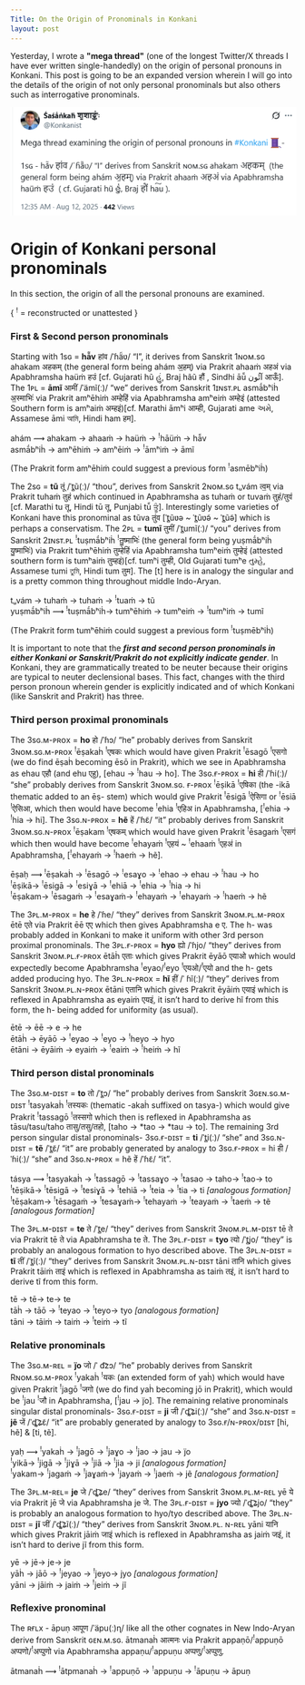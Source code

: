 ```yaml
---
Title: On the Origin of Pronominals in Konkani
layout: post
---
```


Yesterday, I wrote a **"mega thread"** (one of the longest Twitter/X threads I have ever written single-handedly) on the origin of personal pronouns in Konkani. This post is going to be an expanded version wherein I will go into the details of the origin of not only personal pronominals but also others such as interrogative pronominals.

<img src= "/assets/images/Screenshot 2025-08-12 143550.png">

# Origin of Konkani personal pronominals 

In this section, the origin of all the personal pronouns are examined.

{ <sup>!</sup> = reconstructed or unattested }

### First & Second person pronominals
Starting with 1sɢ = **hā̃v** हांव /ˈɦä̃ʋ/ “I”, it derives from Sanskrit 1ɴᴏᴍ.sɢ ahakam अहकम् (the general form being ahám अ॒हम्) via Prakrit ahaaṁ अहअं via Apabhramsha haüṁ हउं  [cf. Gujarati hũ હું, Braj hãũ हौं , Sindhi āū̃ آئُون आऊँ]. The 1ᴘʟ = **āmĩ** आमीं /ˈämĩ(ː)/ “we” derives from Sanskrit 1ɪɴsᴛ.ᴘʟ  asmā́bʰiḣ अ॒स्माभिः॑ via Prakrit amʰēhiṁ अम्हेहिं via Apabhramsha amʰeiṁ अम्हेइं (attested Southern form is amʰaiṁ अम्हइं)[cf. Marathi āmʰi आम्ही, Gujarati ame અમે, Assamese āmi আমি, Hindi ham हम​].

ahám ⟿ ahakam → ahaaṁ → haüṁ → <sup>!</sup>hāüṁ → hā̃v <br>
asmā́bʰiḣ → amʰēhiṁ → amʰēiṁ → <sup>!</sup>āmʰiṁ → āmĩ <br>

(The Prakrit form amʰēhiṁ  could suggest a previous form <sup>!</sup>asmēbʰiḣ)

The 2sɢ = **tũ** तूं /ˈt̻ũ(ː)/ “thou”, derives from Sanskrit 2ɴᴏᴍ.sɢ tᵤvám त्व॒म् via Prakrit tuhaṁ तुहं which continued in Apabhramsha as tuhaṁ or tuvaṁ तुहं/तुवं [cf. Marathi tu तू, Hindi tū तू, Punjabi tū̃ ਤੂੰ]. Interestingly some varieties of Konkani have this pronominal as tũva तुंव [ˈt̻ũʋə ~ ˈt̻ũʋə̃ ~ ˈt̻ũə̃] which is perhaps a conservatism. The 2ᴘʟ = **tumĩ** तुमीं /ˈt̻umĩ(ː)/ “you” derives from Sanskrit 2ɪɴsᴛ.ᴘʟ <sup>!</sup>tuṣmā́bʰiḣ <sup>!</sup>तु॒ष्माभिः॑ (the general form being yuṣmā́bʰiḣ यु॒ष्माभिः॑) via Prakrit tumʰēhiṁ तुम्हेहिं via Apabhramsha tumʰeiṁ तुम्हेइं (attested southern form is tumʰaiṁ तुम्हइं)[cf. tumʰi तुम्ही, Old Gujarati tumʰe તુમ્હે, Assamese tumi তুমি, Hindi tum तुम​]. The [t] here is in analogy the singular and is a pretty common thing throughout middle Indo-Aryan.

tᵤvám → tuhaṁ → tuhaṁ → <sup>!</sup>tuaṁ → tũ <br>
yuṣmā́bʰiḣ ⟿ <sup>!</sup>tuṣmā́bʰiḣ→ tumʰēhiṁ → tumʰeiṁ → <sup>!</sup>tumʰiṁ → tumĩ <br>

(The Prakrit form tumʰēhiṁ  could suggest a previous form <sup>!</sup>tuṣmēbʰiḣ)

It is important to note that the ***first and second person pronominals in either Konkani or Sanskrit/Prakrit do not explicitly indicate gender***. In Konkani, they are grammatically  treated to be neuter because their origins are typical to neuter declensional bases. This fact, changes with the third person pronoun wherein gender is explicitly indicated and of which Konkani (like Sanskrit and Prakrit) has three.

### Third person proximal pronominals 
The 3sɢ.ᴍ-ᴘʀᴏx = **ho** हो /ˈɦɔ/ “he” probably derives from Sanskrit 3ɴᴏᴍ.sɢ.ᴍ-ᴘʀᴏx <sup>!</sup>ēṣakaḣ <sup>!</sup>एषकः which would have given Prakrit <sup>!</sup>ēsagō <sup>!</sup>एसगो (we do find ēṣaḣ becoming ēsō in Prakrit), which we see in Apabhramsha as ehau एहौ (and ehu एहु), [ehau → <sup>!</sup>hau → ho]. The 3sɢ.ғ-ᴘʀᴏx = **hi** ही /ˈɦi(ː)/ “she” probably derives from Sanskrit 3ɴᴏᴍ.sɢ. ғ-ᴘʀᴏx <sup>!</sup>ēṣikā <sup>!</sup>एषिका (the -ikā thematic added to an ēṣ- stem) which would give Prakrit <sup>!</sup>ēsigā <sup>!</sup>ऐसिगा or <sup>!</sup>ēsiā <sup>!</sup>ऐसिआ, which then would have become <sup>!</sup>ehia <sup>!</sup>एहिअ in Apabhramsha, [<sup>!</sup>ehia → <sup>!</sup>hia → hi]. The 3sɢ.ɴ-ᴘʀᴏx = **hẽ** हें /ˈɦɛ̃/ “it” probably derives from Sanskrit 3ɴᴏᴍ.sɢ.ɴ-ᴘʀᴏx <sup>!</sup>ēṣakam <sup>!</sup>एषकम् which would have given Prakrit <sup>!</sup>ēsagaṁ <sup>!</sup>एसगं which then would have become <sup>!</sup>ehayaṁ <sup>!</sup>एहयं ~ <sup>!</sup>ehaaṁ <sup>!</sup>एहअं in Apabhramsha, [<sup>!</sup>ehayaṁ → <sup>!</sup>haeṁ → hẽ].

ēṣaḥ ⟿ <sup>!</sup>ēṣakaḣ → <sup>!</sup>ēsagō → <sup>!</sup>esaɣo → <sup>!</sup>ehao → ehau → <sup>!</sup>hau → ho <br>
<sup>!</sup>ēṣikā→ <sup>!</sup>ēsigā → <sup>!</sup>esiɣā → <sup>!</sup>ehiā → <sup>!</sup>ehia → <sup>!</sup>hia → hi <br>
<sup>!</sup>ēṣakam→ <sup>!</sup>ēsagaṁ → <sup>!</sup>esaɣaṁ→ <sup>!</sup>ehayaṁ → <sup>!</sup>ehayaṁ → <sup>!</sup>haeṁ → hẽ <br>

The 3ᴘʟ.ᴍ-ᴘʀᴏx = **he** हे /ˈɦe/ “they” derives from Sanskrit 3ɴᴏᴍ.ᴘʟ.ᴍ-ᴘʀᴏx ētē एते via Prakrit ēē एए which then gives Apabhramsha e ए. The h- was probably added in Konkani to make it uniform with other 3rd person proximal pronominals. The 3ᴘʟ.ғ-ᴘʀᴏx = **hyo** ह्यो /ˈɦjo/ “they” derives from Sanskrit 3ɴᴏᴍ.ᴘʟ.ғ-ᴘʀᴏx ētāḣ एताः which gives Prakrit ēyāō एयाओ which would expectedly become Apabhramsha <sup>!</sup>eyao/<sup>!</sup>eyo <sup>!</sup>एयओ/<sup>!</sup>एयो and the h- gets added producing hyo. The 3ᴘʟ.ɴ-ᴘʀᴏx = **hĩ** हीं /ˈ ɦĩ(ː)/ “they” derives from Sanskrit 3ɴᴏᴍ.ᴘʟ.ɴ-ᴘʀᴏx ētāni एतानि which gives Prakrit ēyāiṁ एयाइं which is reflexed in Apabhramsha as eyaiṁ एयइं, it isn’t hard to derive hĩ from this form, the h- being added for uniformity (as usual).

ētē → ēē → e → he <br>
ētāḣ → ēyāō → <sup>!</sup>eyao → <sup>!</sup>eyo → <sup>!</sup>heyo → hyo <br>
ētāni → ēyāiṁ → eyaiṁ → <sup>!</sup>eaiṁ → <sup>!</sup>heiṁ → hĩ <br>

### Third person distal pronominals 
The 3sɢ.ᴍ-ᴅɪsᴛ = **to** तो /ˈt̻ɔ/ “he” probably derives from Sanskrit 3ɢᴇɴ.sɢ.ᴍ-ᴅɪsᴛ <sup>!</sup>tasyakaḣ <sup>!</sup>तस्यकः (thematic -akaḣ suffixed on tasya-) which would give Prakrit <sup>!</sup>tassagō <sup>!</sup>तस्सगो which then is reflexed in Apabhramsha as tāsu/tasu/taho तासु/तसु/तहो, [taho → *tao → *tau → to]. The remaining 3rd person singular distal pronominals- 3sɢ.ғ-ᴅɪsᴛ = **ti** /ˈt̻i(ː)/ “she” and 3sɢ.ɴ-ᴅɪsᴛ = **tẽ** /ˈt̻ɛ̃/  “it” are probably generated by analogy to 3sɢ.ғ-ᴘʀᴏx = hi ही /ˈɦi(ː)/ “she” and 3sɢ.ɴ-ᴘʀᴏx = hẽ हें /ˈɦɛ̃/ “it”.

tásya ⟿ <sup>!</sup>tasyakaḣ → <sup>!</sup>tassagō → <sup>!</sup>tassaɣo → <sup>!</sup>tasao → taho→ <sup>!</sup>tao→ to <br>
<sup>!</sup>tēṣikā→ <sup>!</sup>tēsigā → <sup>!</sup>tesiɣā → <sup>!</sup>tehiā → <sup>!</sup>teia → <sup>!</sup>tia → ti *[analogous formation]* <br>
<sup>!</sup>tēṣakam→ <sup>!</sup>tēsagaṁ → <sup>!</sup>tesaɣaṁ→ <sup>!</sup>tehayaṁ → <sup>!</sup>teayaṁ → <sup>!</sup>taeṁ → tẽ *[analogous formation]* <br>

The 3ᴘʟ.ᴍ-ᴅɪsᴛ =  **te** ते /ˈt̻e/ “they” derives from Sanskrit 3ɴᴏᴍ.ᴘʟ.ᴍ-ᴅɪsᴛ tē ते via Prakrit tē ते via Apabhramsha te ते. The 3ᴘʟ.ғ-ᴅɪsᴛ = **tyo** त्यो /ˈt̻jo/ “they” is probably an analogous formation to hyo described above. The 3ᴘʟ.ɴ-ᴅɪsᴛ = **tĩ** तीं /ˈt̻ĩ(ː)/ “they” derives from Sanskrit 3ɴᴏᴍ.ᴘʟ.ɴ-ᴅɪsᴛ tāni तानि which gives Prakrit tāiṁ ताइं which is reflexed in Apabhramsha as taiṁ तइं, it isn’t hard to derive tĩ from this form.

tē → tē→ te→ te<br>
tāḣ → tāō → <sup>!</sup>teyao → <sup>!</sup>teyo→ tyo *[analogous formation]* <br>
tāni → tāiṁ → taiṁ →  <sup>!</sup>teiṁ → tĩ <br>

### Relative pronominals
The 3sɢ.ᴍ-ʀᴇʟ = **j̈o** जो /ˈ d͡zɔ/ “he” probably derives from Sanskrit Rɴᴏᴍ.sɢ.ᴍ-ᴘʀᴏx <sup>!</sup>yakaḣ <sup>!</sup>यकः (an extended form of yaḣ) which would have given Prakrit <sup>!</sup>jagō <sup>!</sup>जगो (we do find yaḣ becoming jō in Prakrit), which would be <sup>!</sup>jau <sup>!</sup>जौ in Apabhramsha, [<sup>!</sup>jau → j̈o].  The remaining relative pronominals singular distal pronominals- 3sɢ.ғ-ᴅɪsᴛ = **ji** जी /ˈȡ͡ʑi(ː)/ “she” and 3sɢ.ɴ-ᴅɪsᴛ = **jẽ** जें /ˈȡ͡ʑɛ̃/  “it” are probably generated by analogy to 3sɢ.ғ/ɴ-ᴘʀᴏx/ᴅɪsᴛ [hi, hẽ] & [ti, tẽ].

yaḥ ⟿ <sup>!</sup>yakaḣ → <sup>!</sup>jagō → <sup>!</sup>jaɣo → <sup>!</sup>jao → jau → j̈o <br>
<sup>!</sup>yikā→ <sup>!</sup>jigā → <sup>!</sup>jiɣā → <sup>!</sup>jiā → <sup>!</sup>jia → ji *[analogous formation]* <br>
<sup>!</sup>yakam→ <sup>!</sup>jagaṁ → <sup>!</sup>jaɣaṁ→ <sup>!</sup>jayaṁ  → <sup>!</sup>jaeṁ → jẽ   *[analogous formation]* <br>

The 3ᴘʟ.ᴍ-ʀᴇʟ=  **je** जे /ˈȡ͡ʑe/ “they” derives from Sanskrit 3ɴᴏᴍ.ᴘʟ.ᴍ-ʀᴇʟ yē ये via Prakrit jē जे via Apabhramsha je जे. The 3ᴘʟ.ғ-ᴅɪsᴛ = **jyo** ज्यो 
/ˈȡ͡ʑjo/ “they” is probably an analogous formation to hyo/tyo described above. The 3ᴘʟ.ɴ-ᴅɪsᴛ = **jĩ** जीं /ˈȡ͡ʑĩ(ː)/ “they” derives from Sanskrit 3ɴᴏᴍ.ᴘʟ. ɴ-ʀᴇʟ yāni यानि which gives Prakrit jāiṁ जाइं which is reflexed in Apabhramsha as jaiṁ जइं, it isn’t hard to derive jĩ from this form.

yē → jē→ je→ je<br>
yāḣ → jāō → <sup>!</sup>jeyao → <sup>!</sup>jeyo→ jyo *[analogous formation]* <br>
yāni → jāiṁ → jaiṁ →  <sup>!</sup>jeiṁ → jĩ <br>

### Reflexive pronominal

The ʀғʟx - āpuṇ आपूण /ˈäpu(ː)ɳ/ like all the other cognates in New Indo-Aryan derive from Sanskrit ɢᴇɴ.ᴍ.sɢ. ātmanaḣ आत्मनः via Prakrit appaṇō/<sup>!</sup>appuṇō अप्पणो/<sup>!</sup>अप्पुणो via Apabhramsha appaṇu/<sup>!</sup>appuṇu अप्पणु/<sup>!</sup>अप्पुणु.

ātmanaḣ ⟿ <sup>!</sup>ātpmanaḣ → <sup>!</sup>appuṇō → <sup>!</sup>appuṇu → <sup>!</sup>āpuṇu → āpuṇ
